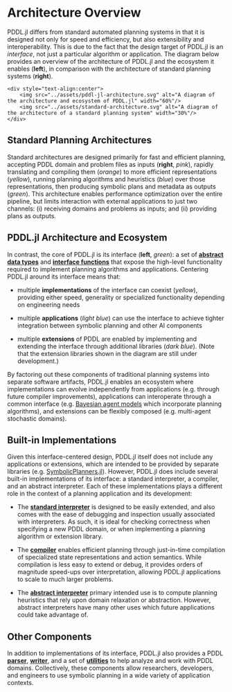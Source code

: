 # Architecture Overview

PDDL.jl differs from standard automated planning systems in that it is designed not only for speed and efficiency, but also extensibility and interoperability. This is due to the fact that the design target of PDDL.jl is an *interface*, not just a particular algorithm or application. The diagram below provides an overview of the architecture of PDDL.jl and the ecosystem it enables (**left**), in comparison with the architecture of standard planning systems (**right**).

```@raw html
<div style="text-align:center">
    <img src="../assets/pddl-jl-architecture.svg" alt="A diagram of the architecture and ecosystem of PDDL.jl" width="60%"/>
    <img src="../assets/standard-architecture.svg" alt="A diagram of the architecture of a standard planning system" width="30%"/>
</div>
```

## Standard Planning Architectures

Standard architectures are designed primarily for fast and efficient planning, accepting PDDL domain and problem files as inputs  (**right**, *pink*), rapidly translating and compiling them (*orange*) to more efficient representations (*yellow*), running planning algorithms and heuristics (*blue*) over those representations, then producing symbolic plans and metadata as outputs (*green*). This architecture enables performance optimization over the entire pipeline, but limits interaction with external applications to just two channels: (i) receiving domains and problems as inputs; and (ii) providing plans as outputs.

## PDDL.jl Architecture and Ecosystem

In contrast, the core of PDDL.jl is its interface (**left**, *green*): a set of [**abstract data types**](datatypes.md) and [**interface functions**](interface.md) that expose the high-level functionality required to implement planning algorithms and applications. Centering PDDL.jl around its interface means that:

  - multiple **implementations** of the interface can coexist (*yellow*), providing either speed, generality or specialized functionality depending on engineering needs

  - multiple **applications** (*light blue*) can use the interface to achieve tighter integration between symbolic planning and other AI components

  - multiple **extensions** of PDDL are enabled by implementing and extending the interface through additional libraries (*dark blue*). (Note that the extension libraries shown in the diagram are still under development.)

By factoring out these components of traditional planning systems into separate software artifacts, PDDL.jl enables an ecosystem where implementations can evolve independently from applications (e.g. through future compiler improvements), applications can interoperate through a common interface (e.g. [Bayesian agent models](https://arxiv.org/abs/2006.07532) which incorporate planning algorithms), and extensions can be flexibly composed (e.g. multi-agent stochastic domains).

## Built-in Implementations

Given this interface-centered design, PDDL.jl itself does not include any applications or extensions, which are intended to be provided by separate libraries (e.g. [SymbolicPlanners.jl](https://github.com/JuliaPlanners/SymbolicPlanners.jl)). However, PDDL.jl does include several built-in implementations of its interface: a standard interpreter, a compiler, and an abstract interpreter. Each of these implementations plays a different role in the context of a planning application and its development:

  - The [**standard interpreter**](interpreter.md) is designed to be easily extended, and also comes with the ease of debugging and inspection usually associated with interpreters. As such, it is ideal for checking correctness when specifying a new PDDL domain, or when implementing a planning algorithm or extension library.

  - The [**compiler**](compiler.md) enables efficient planning through just-in-time compilation of specialized state representations and action semantics. While compilation is less easy to extend or debug, it provides orders of magnitude speed-ups over interpretation, allowing PDDL.jl applications to scale to much larger problems.

  - The [**abstract interpreter**](absint.md) primary intended use is to compute planning heuristics that rely upon domain relaxation or abstraction. However, abstract interpreters have many other uses which future applications could take advantage of.

## Other Components

In addition to implementations of its interface, PDDL.jl also provides a PDDL [**parser**](parser_writer.md), [**writer**](parser_writer.md), and a set of [**utilities**](utilities.md) to help analyze and work with PDDL domains. Collectively, these components allow researchers, developers, and engineers to use symbolic planning in a wide variety of application contexts.
